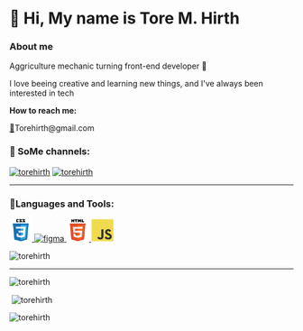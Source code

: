 <h1 align="left">👋 Hi, My name is Tore M. Hirth</h1>

<h3>About me</h3>
<p>Aggriculture mechanic turning front-end developer 🚀</p>
<p>I love beeing creative and learning new things, and I've always been interested in tech</p>

__How to reach me:__
<p><a href="mailto:torehirth@gmail.com">📧</a>Torehirth@gmail.com</p>


<h3 align="left">📧 SoMe channels:</h3>
<p align="left">
<a href="https://linkedin.com/in/torehirth" target="blank"><img align="center" src="https://raw.githubusercontent.com/rahuldkjain/github-profile-readme-generator/master/src/images/icons/Social/linked-in-alt.svg" alt="torehirth" height="30" width="40" /></a>
<a href="https://instagram.com/torehirth" target="blank"><img align="center" src="https://raw.githubusercontent.com/rahuldkjain/github-profile-readme-generator/master/src/images/icons/Social/instagram.svg" alt="torehirth" height="30" width="40" /></a>
</p>

---

<h3 align="left">🚀Languages and Tools:</h3>
<p align="left"> <a href="https://www.w3schools.com/css/" target="_blank" rel="noreferrer"> <img src="https://raw.githubusercontent.com/devicons/devicon/master/icons/css3/css3-original-wordmark.svg" alt="css3" width="40" height="40"/> </a> <a href="https://www.figma.com/" target="_blank" rel="noreferrer"> <img src="https://www.vectorlogo.zone/logos/figma/figma-icon.svg" alt="figma" width="40" height="40"/> </a> <a href="https://www.w3.org/html/" target="_blank" rel="noreferrer"> <img src="https://raw.githubusercontent.com/devicons/devicon/master/icons/html5/html5-original-wordmark.svg" alt="html5" width="40" height="40"/> </a> <a href="https://developer.mozilla.org/en-US/docs/Web/JavaScript" target="_blank" rel="noreferrer"> <img src="https://raw.githubusercontent.com/devicons/devicon/master/icons/javascript/javascript-original.svg" alt="javascript" width="40" height="40"/> </a> </p>

<p><img src="https://github-readme-stats.vercel.app/api/top-langs?username=torehirth&show_icons=true&locale=en&layout=compact" alt="torehirth" /></p>

---

<p align="left"> <img src="https://komarev.com/ghpvc/?username=torehirth&label=Profile%20views&color=0e75b6&style=flat" alt="torehirth" /> </p>

<p>&nbsp;<img align="center" src="https://github-readme-stats.vercel.app/api?username=torehirth&show_icons=true&locale=en" alt="torehirth" /></p>

<p><img align="left" src="https://github-readme-streak-stats.herokuapp.com/?user=torehirth&" alt="torehirth" /></p>


